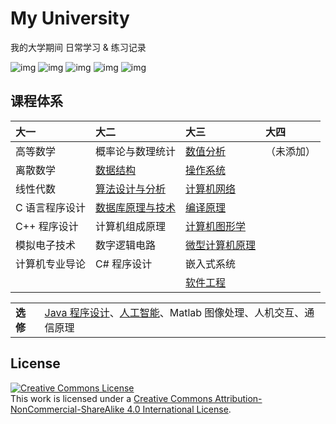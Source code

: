 # My University

我的大学期间 日常学习 & 练习记录

![img](https://img.shields.io/badge/Language-C-blue.svg?style=flat-square)
![img](https://img.shields.io/badge/Language-C%2B%2B-blue.svg?style=flat-square)
![img](https://img.shields.io/badge/Language-C%23-blue.svg?style=flat-square)
![img](https://img.shields.io/badge/Language-Java-blue.svg?style=flat-square)
![img](https://img.shields.io/badge/Language-Assembly-blue.svg?style=flat-square)

## 课程体系

|大一|大二|大三|大四|
|:-|:-|:-|:-|
| 高等数学| 概率论与数理统计| [数值分析](./Numerical-Analysis/)| （未添加）|
| 离散数学| [数据结构](./Data-Structure/)| [操作系统](./Operating-System/)| |
| 线性代数| [算法设计与分析](./Algorithm-Design-and-Analysis/)| [计算机网络](./Computer-Network/)| |
| C 语言程序设计| [数据库原理与技术](./Principles-of-Database/)| [编译原理](./Principles-of-Compiling/)| |
| C++ 程序设计| 计算机组成原理| [计算机图形学](./Computer-Graphics/)| |
| 模拟电子技术| 数字逻辑电路| [微型计算机原理](./Principles-of-Microcomputer/)| |
| 计算机专业导论| C# 程序设计| 嵌入式系统| |
| | | [软件工程](./Software-Engineering/)| |

<table>
  <tr>
    <td><b>选修</b></td>
      <td>
        <a href="./Java-Programming-Language/">Java 程序设计</a>、<a href="./Artificial-Intelligence/">人工智能</a>、Matlab 图像处理、人机交互、通信原理
      </td>
  </tr>
</table>

## License

<a rel="license" href="http://creativecommons.org/licenses/by-nc-sa/4.0/"><img alt="Creative Commons License" style="border-width:0" src="https://i.creativecommons.org/l/by-nc-sa/4.0/88x31.png" /></a><br/>
This work is licensed under a <a rel="license" href="http://creativecommons.org/licenses/by-nc-sa/4.0/">Creative Commons Attribution-NonCommercial-ShareAlike 4.0 International License</a>.

